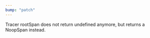 ```yaml
---
bump: "patch"
---
```


Tracer rootSpan does not return undefined anymore, but returns a NoopSpan instead.
